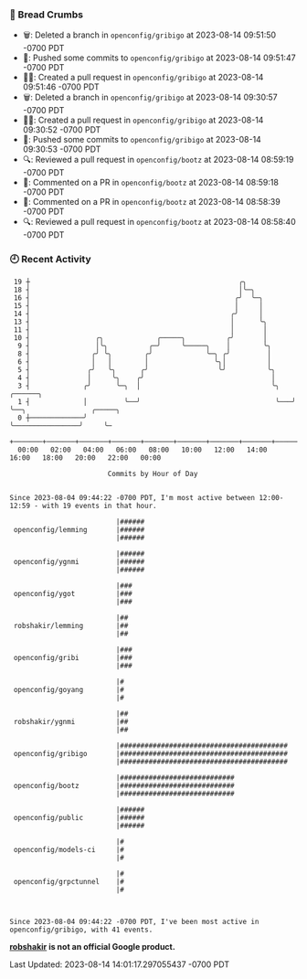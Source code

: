 ### 🍞 Bread Crumbs

 * 🗑: Deleted a branch in `openconfig/gribigo` at 2023-08-14 09:51:50 -0700 PDT
 * 🚢: Pushed some commits to `openconfig/gribigo` at 2023-08-14 09:51:47 -0700 PDT
 * ✍🏼: Created a pull request in `openconfig/gribigo` at 2023-08-14 09:51:46 -0700 PDT
 * 🗑: Deleted a branch in `openconfig/gribigo` at 2023-08-14 09:30:57 -0700 PDT
 * ✍🏼: Created a pull request in `openconfig/gribigo` at 2023-08-14 09:30:52 -0700 PDT
 * 🚢: Pushed some commits to `openconfig/gribigo` at 2023-08-14 09:30:53 -0700 PDT
 * 🔍: Reviewed a pull request in  `openconfig/bootz` at 2023-08-14 08:59:19 -0700 PDT
 * 💬: Commented on a PR in  `openconfig/bootz` at 2023-08-14 08:59:18 -0700 PDT
 * 💬: Commented on a PR in  `openconfig/bootz` at 2023-08-14 08:58:39 -0700 PDT
 * 🔍: Reviewed a pull request in  `openconfig/bootz` at 2023-08-14 08:58:40 -0700 PDT

### 🕘 Recent Activity
```
 19 ┼                                                   ╭╮
 18 ┤                                                   │╰─╮
 16 ┤                                                  ╭╯  ╰─╮
 15 ┤                                                  │     │
 14 ┤                                                 ╭╯     │
 13 ┤                                                 │      ╰╮
 11 ┤                                                 │       │
 10 ┤                ╭╮             ╭─────╮          ╭╯       │
  9 ┤                │╰╮          ╭─╯     ╰─────╮    │        ╰╮
  8 ┤               ╭╯ ╰╮        ╭╯             ╰─╮ ╭╯         │
  6 ┤               │   │        │                ╰╮│          │
  5 ┤              ╭╯   ╰╮      ╭╯                 ╰╯          ╰╮
  4 ┤              │     ╰╮    ╭╯                               │
  3 ┤             ╭╯      ╰─╮  │                                ╰╮   ╭──────╮
  1 ┤             │         ╰──╯                                 ╰───╯      ╰──╮                ╭─────╮
  0 ┼─────────────╯                                                            ╰────────────────╯     ╰─
    +───────+───────+───────+───────+───────+───────+───────+───────+───────+───────+───────+───────+────
  00:00   02:00   04:00   06:00   08:00   10:00   12:00   14:00   16:00   18:00   20:00   22:00   00:00   

						Commits by Hour of Day


Since 2023-08-04 09:44:22 -0700 PDT, I'm most active between 12:00-12:59 - with 19 events in that hour.

```



```
                          |######
 openconfig/lemming       |######
                          |######

                          |######
 openconfig/ygnmi         |######
                          |######

                          |###
 openconfig/ygot          |###
                          |###

                          |##
 robshakir/lemming        |##
                          |##

                          |###
 openconfig/gribi         |###
                          |###

                          |#
 openconfig/goyang        |#
                          |#

                          |##
 robshakir/ygnmi          |##
                          |##

                          |#########################################
 openconfig/gribigo       |#########################################
                          |#########################################

                          |############################
 openconfig/bootz         |############################
                          |############################

                          |######
 openconfig/public        |######
                          |######

                          |#
 openconfig/models-ci     |#
                          |#

                          |#
 openconfig/grpctunnel    |#
                          |#



Since 2023-08-04 09:44:22 -0700 PDT, I've been most active in openconfig/gribigo, with 41 events.

```
**[robshakir](mailto:robjs@google.com) is not an official Google product.**  


Last Updated: 2023-08-14 14:01:17.297055437 -0700 PDT
